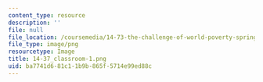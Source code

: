 ```yaml
---
content_type: resource
description: ''
file: null
file_location: /coursemedia/14-73-the-challenge-of-world-poverty-spring-2011/ba7741d681c11b9b865f5714e99ed88c_14-37_classroom-1.png
file_type: image/png
resourcetype: Image
title: 14-37_classroom-1.png
uid: ba7741d6-81c1-1b9b-865f-5714e99ed88c
---
```

